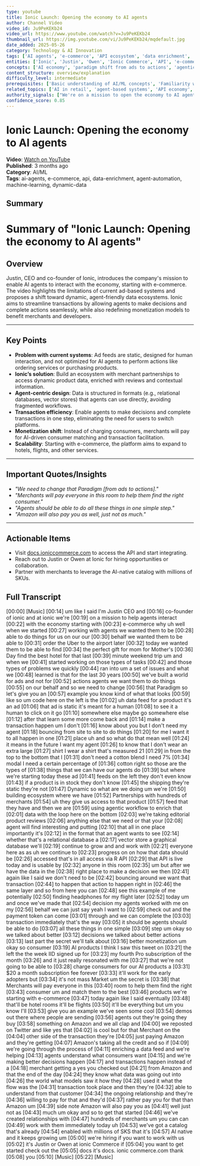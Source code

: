 ```yaml
---
type: youtube
title: Ionic Launch: Opening the economy to AI agents
author: Channel Video
video_id: Ju9PeKEKb24
video_url: https://www.youtube.com/watch?v=Ju9PeKEKb24
thumbnail_url: https://img.youtube.com/vi/Ju9PeKEKb24/mqdefault.jpg
date_added: 2025-05-26
category: Technology & AI Innovation
tags: ['AI agents', 'e-commerce', 'API ecosystem', 'data enrichment', 'digital monetization', 'agentic workflows', 'merchant partnerships', 'tech startup', 'digital transformation', 'AI economy', 'API integration', 'startup growth']
entities: ['Ionic', 'Justin', 'Owen', 'Ionic Commerce', 'API', 'e-commerce', 'AI agents', 'agentic workflows', 'merchant partnerships', 'data enrichment']
concepts: ['AI economy', 'paradigm shift from ads to actions', 'agentic workflows', 'data enrichment', 'API-driven ecosystems', 'digital monetization', 'merchant relationships', 'transaction efficiency', 'AI-native catalogs', 'digital transformation']
content_structure: overview/explanation
difficulty_level: intermediate
prerequisites: ['Basic understanding of AI/ML concepts', 'Familiarity with e-commerce platforms', 'Knowledge of API integration']
related_topics: ['AI in retail', 'agent-based systems', 'API economy', 'data-driven business models', 'digital marketplace strategies', 'machine learning applications', 'startup ecosystems', 'tech innovation trends']
authority_signals: ["We're on a mission to open the economy to AI agents", "We've created relationships with hundreds of merchants", 'This is docs.ioniccommerce.com']
confidence_score: 0.85
---
```


# Ionic Launch: Opening the economy to AI agents

**Video**: [Watch on YouTube](https://www.youtube.com/watch?v=Ju9PeKEKb24)  
**Published**: 3 months ago  
**Category**: AI/ML  
**Tags**: ai-agents, e-commerce, api, data-enrichment, agent-automation, machine-learning, dynamic-data  

## Summary

# Summary of "Ionic Launch: Opening the economy to AI agents"

## Overview  
Justin, CEO and co-founder of Ionic, introduces the company's mission to enable AI agents to interact with the economy, starting with e-commerce. The video highlights the limitations of current ad-based systems and proposes a shift toward dynamic, agent-friendly data ecosystems. Ionic aims to streamline transactions by allowing agents to make decisions and complete actions seamlessly, while also redefining monetization models to benefit merchants and developers.

---

## Key Points  
- **Problem with current systems**: Ad feeds are static, designed for human interaction, and not optimized for AI agents to perform actions like ordering services or purchasing products.  
- **Ionic’s solution**: Build an ecosystem with merchant partnerships to access dynamic product data, enriched with reviews and contextual information.  
- **Agent-centric design**: Data is structured in formats (e.g., relational databases, vector stores) that agents can use directly, avoiding fragmented workflows.  
- **Transaction efficiency**: Enable agents to make decisions and complete transactions in one step, eliminating the need for users to switch platforms.  
- **Monetization shift**: Instead of charging consumers, merchants will pay for AI-driven consumer matching and transaction facilitation.  
- **Scalability**: Starting with e-commerce, the platform aims to expand to hotels, flights, and other services.  

---

## Important Quotes/Insights  
- *"We need to change that Paradigm [from ads to actions]."*  
- *"Merchants will pay everyone in this room to help them find the right consumer."*  
- *"Agents should be able to do all these things in one simple step."*  
- *"Amazon will also pay you as well, just not as much."*  

---

## Actionable Items  
- Visit [docs.ioniccommerce.com](http://docs.ioniccommerce.com) to access the API and start integrating.  
- Reach out to Justin or Owen at Ionic for hiring opportunities or collaboration.  
- Partner with merchants to leverage the AI-native catalog with millions of SKUs.

## Full Transcript

[00:00] [Music]
[00:14] um like I said I'm Justin CEO and
[00:16] co-founder of ionic and at ionic we're
[00:19] on a mission to help agents interact
[00:22] with the economy starting with
[00:23] e-commerce why uh well when we started
[00:27] working with agents we wanted them to be
[00:28] able to do things for us on our our
[00:30] behalf we wanted them to be able to
[00:31] order the Uber to the airport later
[00:32] today we wanted them to be able to find
[00:34] the perfect gift for mom for Mother's
[00:36] Day find the best hotel for that last
[00:39] minute weekend trip um and when we
[00:41] started working on those types of tasks
[00:42] and those types of problems we quickly
[00:44] ran into um a set of issues and what we
[00:48] learned is that for the last 30 years
[00:50] we've built a world for ads and not for
[00:52] actions agents we want them to do things
[00:55] on our behalf and so we need to change
[00:56] that Paradigm so let's give you an
[00:57] example you know kind of what that looks
[00:59] like so um code here on the left is the
[01:02] uh data feed for a product it's an ad
[01:06] that ad is static it's meant for a human
[01:08] to see it a human to click on it go
[01:10] somewhere else maybe go somewhere else
[01:12] after that learn some more come back and
[01:14] make a transaction happen um I don't
[01:16] know about you but I don't need my agent
[01:18] bouncing from site to site to do things
[01:20] for me I want it to all happen in one
[01:21] place uh and so what do that mean well
[01:24] it means in the future I want my agent
[01:26] to know that I don't wear an extra large
[01:27] shirt I wear a shirt that's measured 21
[01:29] in from the top to the bottom that I
[01:31] don't need a cotton blend I need 7%
[01:34] modal I need a certain percentage of
[01:36] cotton right so those are the types of
[01:38] things that we can have our agents do
[01:39] but where we're starting today these ad
[01:41] feeds on the left they don't even know
[01:43] if a product is in stock they don't know
[01:45] the shipping they're static they're not
[01:47] Dynamic so what are we doing um we're
[01:50] building ecosystem where we have
[01:52] Partnerships with hundreds of merchants
[01:54] uh they give us access to that product
[01:57] feed that they have and then we are
[01:59] using agentic workflow to enrich that
[02:01] data with the loop here on the bottom
[02:03] we're taking editorial product reviews
[02:06] anything else that we need or that your
[02:08] agent will find interesting and putting
[02:10] that all in one place importantly it's
[02:12] in the format that an agent wants to see
[02:14] whether that's a relational database a
[02:17] vector store a graphical database we'll
[02:19] continue to grow and and work with
[02:21] everyone here as as uh we continue to
[02:23] progress on on how that data should be
[02:26] accessed that's in all access via R API
[02:29] that API is live today and is usable by
[02:32] anyone in this room
[02:35] um but after we have the data in the
[02:38] right place to make a decision we then
[02:41] again like I said we don't need to be
[02:42] bouncing around we want that transaction
[02:44] to happen that action to happen right in
[02:46] the same layer and so from here you can
[02:48] see this example of me potentially
[02:50] finding headphones for my flight later
[02:52] today um and once we've made that
[02:54] decision my agents worked with me on my
[02:56] behalf we can just say yeah I want to
[02:59] check out and the payment token can come
[03:01] through and we can complete the
[03:03] transaction immediately that's the way
[03:05] it should be agents should be able to do
[03:07] all these things in one simple
[03:09] step um okay so we talked about better
[03:12] decisions we talked about better actions
[03:13] last part the secret we'll talk about
[03:16] better monetization um okay so consumer
[03:19] AI products I think I saw this tweet on
[03:21] the left the the week IID signed up for
[03:23] my fourth Pro subscription of the month
[03:26] and it just really resonated with me
[03:27] that we're not going to be able to
[03:28] charge consumers for our AI products a
[03:31] $20 a month subscription fee forever
[03:33] it'll work for the early adopters but
[03:34] it's not mass Market um the secret is
[03:38] that Merchants will pay everyone in this
[03:40] room to help them find the right
[03:43] consumer um and match them to the best
[03:46] products we're starting with e-commerce
[03:47] today again like I said eventually
[03:48] that'll be hotel rooms it'll be flights
[03:50] it'll be everything but um you know I'll
[03:53] give you an example we've seen some cool
[03:54] demos out there where people are sending
[03:56] agents out they're going they buy
[03:58] something on Amazon and we all clap and
[04:00] we reposted on Twitter and like yes that
[04:02] is cool but for that Merchant on the
[04:04] other side of the transaction they're
[04:05] just paying Amazon and they're getting
[04:07] Amazon's taking all the credit and so if
[04:09] we're going through the process of
[04:11] enriching a data feed and we're helping
[04:13] agents understand what consumers want
[04:15] and we're making better decisions happen
[04:17] and transactions happen instead of a
[04:18] merchant getting a yes you checked out
[04:21] from Amazon and that the end of the day
[04:24] they know what data was going out into
[04:26] the world what models saw it how they
[04:28] used it what the flow was the
[04:31] transaction took place and then they're
[04:32] able to understand from that customer
[04:34] the ongoing relationship and they're
[04:36] willing to pay for that and they'd
[04:37] rather pay you for that than Amazon um
[04:39] side note Amazon will also pay you as
[04:41] well just not as
[04:43] much um okay and so to get that started
[04:46] we've created relationships with
[04:47] hundreds of merchants um you can can
[04:49] work with them immediately today uh
[04:53] we've got a catalog that's already
[04:54] enabled with millions of SKS that it's
[04:57] AI native and it keeps growing um
[05:00] we're hiring if you want to work with us
[05:02] it's Justin or Owen at ionic Commerce if
[05:04] you want to get started check out the
[05:05] docs it's docs. ionic commerce.com thank
[05:08] you
[05:10] [Music]
[05:22] [Music]

